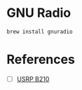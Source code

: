 # GNU Radio

```
brew install gnuradio
```


# References

- [ ] [USRP B210](https://www.youtube.com/watch?v=j8fE4KbkQAs)
